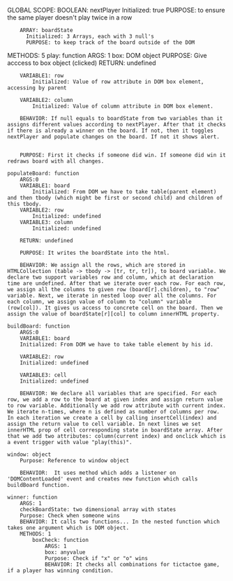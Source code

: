 GLOBAL SCOPE: 
		BOOLEAN: nextPlayer
		  Initialized: true
          PURPOSE: to ensure the same player doesn't play twice in a row

        ARRAY: boardState
          Initialized: 3 Arrays, each with 3 null's
          PURPOSE: to keep track of the board outside of the DOM

METHODS: 5
	play: function
		ARGS: 1
			box: DOM object 
			PURPOSE: Give acccess to box object (clicked) 
	    RETURN: undefined

        VARIABLE1: row
            Initialized: Value of row attribute in DOM box element, accessing by parent 
            
        VARIABLE2: column
            Initialized: Value of column attribute in DOM box element.

	    BEHAVIOR: If null equals to boardState from two variables than it assigns different values according to nextPlayer. After that it checks if there is already a winner on the board. If not, then it toggles nextPlayer and populate changes on the board. If not it shows alert.
      

		PURPOSE: First it checks if someone did win. If someone did win it redraws board with all changes.
    
    populateBoard: function
        ARGS:0
        VARIABLE1: board
            Initialized: From DOM we have to take table(parent element) and then tbody (which might be first or second child) and children of this tbody.
        VARIABLE2: row
            Initialized: undefined
        VARIABLE3: column
            Initialized: undefined

        RETURN: undefined

        PURPOSE: It writes the boardState into the html. 

        BEHAVIOR: We assign all the rows, which are stored in HTMLCollection (table -> tbody -> [tr, tr, tr]), to board variable. We declare two support variables row and column, which at declaration time are undefined. After that we iterate over each row. For each row, we assign all the columns to given row (board[r].children), to "row" variable. Next, we iterate in nested loop over all the columns. For each column, we assign value of column to "column" variable (row[col]). It gives us access to concrete cell on the board. Then we assign the value of boardState[r][col] to column innerHTML property. 

    buildBoard: function
        ARGS:0
        VARIABLE1: board
        Initialized: From DOM we have to take table element by his id.

        VARIABLE2: row
        Initialized: undefined

        VARIABLE3: cell
        Initialized: undefined

        BEHAVIOR: We declare all variables that are specified. For each row, we add a row to the board at given index and assign return value to row variable. Additionally we add row attribute with current index. We iterate n-times, where n is defined as number of columns per row. In each iteration we create a cell by calling insertCell(index) and assign the return value to cell variable. In next lines we set innerHTML prop of cell corresponding state in boardState array. After that we add two attributes: column(current index) and onclick which is a event trigger with value "play(this)".
    
    window: object
        Purpose: Reference to window object
        
        BEHAVIOR:  It uses method which adds a listener on 'DOMContentLoaded' event and creates new function which calls buildBoard function. 

    winner: function
        ARGS: 1
        checkBoardState: two dimensional array with states
        Purpose: Check when someone wins
        BEHAVIOR: It calls two functions... In the nested function which takes one argument which is DOM object. 
        METHODS: 1
            boxCheck: function
                ARGS: 1 
                box: anyvalue
                Purpose: Check if "x" or "o" wins
                BEHAVIOR: It checks all combinations for tictactoe game, if a player has winning condition.

        




			


